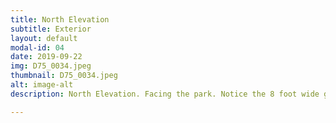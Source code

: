 ```yaml
---
title: North Elevation
subtitle: Exterior
layout: default
modal-id: 04
date: 2019-09-22
img: D75_0034.jpeg
thumbnail: D75_0034.jpeg
alt: image-alt
description: North Elevation. Facing the park. Notice the 8 foot wide garden doors in the middle.  These open from the Formal Dinning space and directly overlook the park.

---
```


